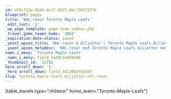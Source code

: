 ```yaml
---
id: df6cf23e-01dd-4c17-8125-dbc73617277b
blueprint: pages
title: 'NHL-resor Toronto Maple Leafs'
_edit_last: '1'
_wp_page_template: page-team_subnav.php
_travel_game_teams_home: '3052'
_expiration-date-status: saved
_yoast_wpseo_title: 'NHL-resor & Biljetter | Toronto Maple Leafs Biljetter - OLKA Sportresor'
_yoast_wpseo_metadesc: 'NHL-resor med Toronto Maple Leafs biljetter med OLKA. Boka din NHL-resa med Toronto Maple Leafs biljetter eller paket inkl. biljetter, flyg och hotell.'
namn_i_meny: 'Toronto Maple Leafs'
_namn_i_meny: field_5ad9c3e689696
_thumbnail_id: '11752'
hero_scroll_down: '1'
_hero_scroll_down: field_5d23083f635d7
slug: toronto-maple-leafs-biljetter-nhl-resor
---
```

[table_travels type="nhlresor" home_team="Toronto-Maple-Leafs"]